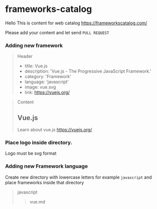 # frameworks-catalog

Hello
This is content for web catalog https://frameworkscatalog.com/

Please add your content and let send `PULL REQUEST`

### Adding new framework 

> Header
> - title: Vue.js
> - description: 'Vue.js - The Progressive JavaScript Framework.'
> - category: 'Framework'
> - language: 'javascript'
> - image: vue.svg
> - link: https://vuejs.org/

> Content
> ## Vue.js
> Learn about vue.js https://vuejs.org/

### Place logo inside directory.
Logo must be svg format


### Adding new Framework language
Create new directory with lowercase letters
for example `javascript` and place frameworks inside that directory
> javascript 
>> vue.md 
